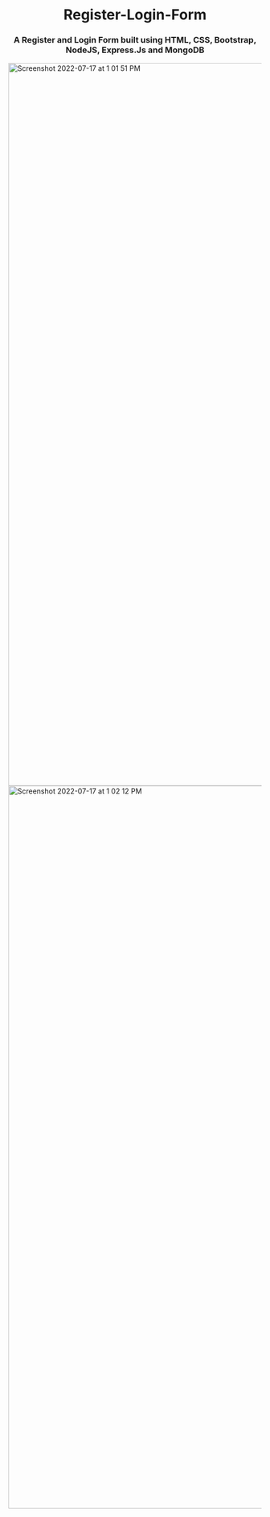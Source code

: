 <h1 align="center">Register-Login-Form</h1>
<h3 align="center">A Register and Login Form built using HTML, CSS, Bootstrap, NodeJS, Express.Js and MongoDB</h3>

<img width="1437" alt="Screenshot 2022-07-17 at 1 01 51 PM" src="https://user-images.githubusercontent.com/91233999/179389497-55b7932a-01f6-46ca-a97f-ee4084dda223.png">
<img width="1437" alt="Screenshot 2022-07-17 at 1 02 12 PM" src="https://user-images.githubusercontent.com/91233999/179389493-a90d082d-6e58-4d6b-b2b4-70a576f4610b.png">
